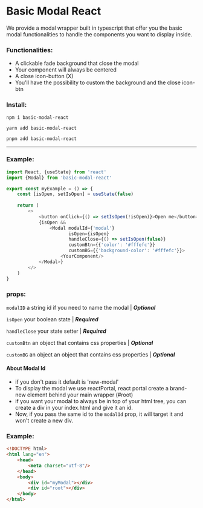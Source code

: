 # Basic Modal React


We provide a modal wrapper built in typescript that offer you the basic modal functionalities to handle the components you want to display inside.

### Functionalities:

- A clickable fade background that close the modal
- Your component will always be centered
- A close icon-button (X)
- You'll have the possibility to custom the background and the close icon-btn

### Install:
`npm i basic-modal-react
`

`yarn add basic-modal-react
`

`pnpm add basic-modal-react
`

---

### Example:

```js
import React, {useState} from 'react'
import {Modal} from 'basic-modal-react'

export const myExample = () => {
    const [isOpen, setIsOpen] = useState(false)
    
    return (
        <>
            <button onClick={() => setIsOpen(!isOpen)}>Open me</button>
            {isOpen && 
                <Modal modalId={'modal'} 
                       isOpen={isOpen}  
                       handleClose={() => setIsOpen(false)} 
                       customBtn={{'color': '#fffefc'}} 
                       customBG={{'background-color': '#fffefc'}}>
                    <YourComponent/>
	        </Modal>}
        </>
	)
}
```

### props:
`modalID` a string id if  you need to name the modal | _**Optional**_

`ìsOpen` your boolean state | _**Required**_

`handleClose` your state setter | _**Required**_

`customBtn` an object that contains css properties | _**Optional**_

`customBG` an object an object that contains css properties | _**Optional**_

#### About Modal Id

* if you don't pass it default is 'new-modal'
* To display the modal we use reactPortal, react portal create a brand-new element behind your main wrapper (#root) 
* if you want your modal to always be in top of your html tree, you can create a div in your index.html and give it an id.
* Now, if you pass the same id to the `modalId` prop, it will target it and won't create a new div.

### Example:

```html
<!DOCTYPE html>
<html lang="en">
    <head>
        <meta charset="utf-8"/>
    </head>
    <body>
        <div id="myModal"></div>
        <div id="root"></div>
    </body>
</html>
```
